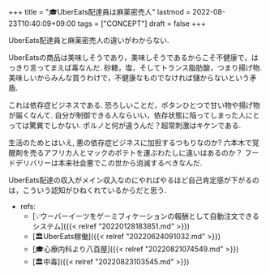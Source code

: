 +++
title = "🎓UberEats配達員は麻薬密売人"
lastmod = 2022-08-23T10:40:09+09:00
tags = ["CONCEPT"]
draft = false
+++

UberEats配達員と麻薬密売人の違いがわからない.

UberEatsの商品は美味しそうであり，美味しそうであるからこそ不健康で，はっきり言ってまえば毒なんだ. 砂糖，塩，そしてトランス脂肪酸，つまり揚げ物.美味しいからみんな買うわけで，不健康なものでなければ儲からないという矛盾.

これは依存症ビジネスである. 恐ろしいことだ，ボタンひとつで甘い物や揚げ物が届くなんて. 自分が制御できる人ならいい，依存状態に陥ってしまった人にとっては驚異でしかない. ポルノと何が違うんだ？超常刺激はキケンである.

生活のためとはいえ, 悪の依存症ビジネスに加担するつもりなのか? 六本木で覚醒剤を売るアフリカ人とマックのポテトを運ぶわたしに違いはあるのか？ フードデリバリーは本来社会悪でこの世から消滅するべきなんだ.

UberEats配達の収入がメイン収入なのにやればやるほど自己肯定感が下がるのは，こういう認知がひねくれているからだと思う.

-   refs:
    -   [💡ウーバーイーツをゲーミフィケーションの報酬として自動注文できるシステム]({{< relref "20220128183851.md" >}})
    -   [🏛UberEats稼働]({{< relref "20220624091032.md" >}})
    -   [🎓心療内科より八百屋]({{< relref "20220821074549.md" >}})
    -   [🏛中毒]({{< relref "20220823103545.md" >}})
